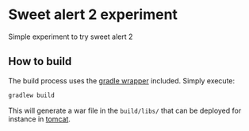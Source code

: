 # Sweet alert 2 experiment

Simple experiment to try sweet alert 2

## How to build

The build process uses the [gradle wrapper](https://docs.gradle.org/current/userguide/gradle_wrapper.html) included. Simply execute:

```bash
gradlew build
```

This will generate a war file in the `build/libs/` that can be deployed for instance in [tomcat](https://tomcat.apache.org/).